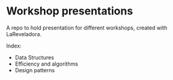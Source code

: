 # Workshop presentations
A repo to hold presentation for different workshops, created with LaReveladora.

Index:

* Data Structures
* Efficiency and algorithms
* Design patterns
